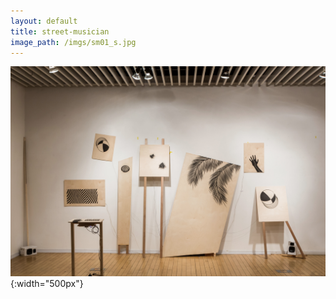 ```yaml
---
layout: default
title: street-musician
image_path: /imgs/sm01_s.jpg
---
```



![](/imgs/op01.jpg){:width="500px"}

